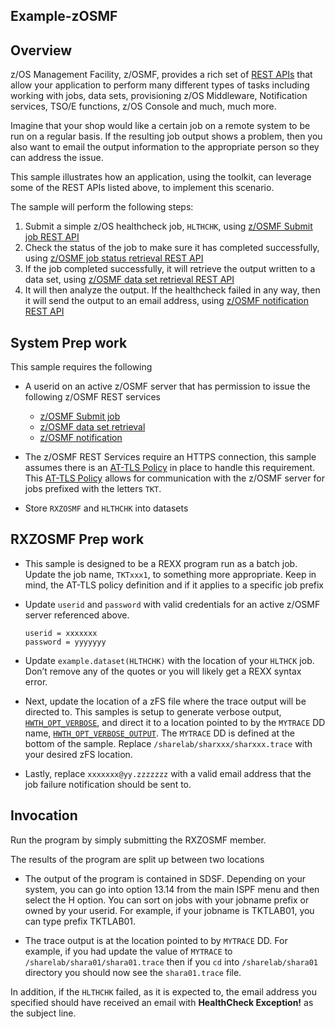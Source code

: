 ## Example-zOSMF

## Overview ##
z/OS Management Facility, z/OSMF, provides a rich set of [REST APIs](https://ibm.biz/BdYXHX) that allow your application to perform many different types of tasks including working with jobs, data sets, provisioning z/OS Middleware, Notification services, TSO/E functions, z/OS Console and much, much more.   

Imagine that your shop would like a certain job on a remote system to be run on a regular basis.  If the resulting job output shows a problem, then you also want to email the output information to the appropriate person so they can address the issue.

This sample illustrates how an application, using the toolkit, can leverage some of the REST APIs listed above, to implement this scenario.

The sample will perform the following steps:
1. Submit a simple z/OS healthcheck job, `HLTHCHK`, using [z/OSMF Submit job REST API](https://www.ibm.com/support/knowledgecenter/SSLTBW_2.3.0/com.ibm.zos.v2r3.izua700/IZUHPINFO_API_PutSubmitJob.htm)
2. Check the status of the job to make sure it has completed successfully, using [z/OSMF job status retrieval REST API](https://www.ibm.com/support/knowledgecenter/SSLTBW_2.3.0/com.ibm.zos.v2r3.izua700/IZUHPINFO_API_GetJobStatus.htm)
3. If the job completed successfully, it will retrieve the output written to a data set, using [z/OSMF data set retrieval REST API](https://www.ibm.com/support/knowledgecenter/en/SSLTBW_2.3.0/com.ibm.zos.v2r3.izua700/IZUHPINFO_API_GetReadDataSet.htm)
4. It will then analyze the output.  If the healthcheck failed in any way, then it will send the output to an email address, using [z/OSMF notification REST API](https://www.ibm.com/support/knowledgecenter/en/SSLTBW_2.3.0/com.ibm.zos.v2r3.izua700/IZUHPINFO_API_NOTIFICATIONS.htm)


## System Prep work
This sample requires the following
-  A userid on an active z/OSMF server that has permission to issue the following z/OSMF REST services
    - [z/OSMF Submit job](https://www.ibm.com/support/knowledgecenter/SSLTBW_2.3.0/com.ibm.zos.v2r3.izua700/IZUHPINFO_API_RESTJOBS.htm)
    - [z/OSMF data set retrieval](https://www.ibm.com/support/knowledgecenter/en/SSLTBW_2.3.0/com.ibm.zos.v2r3.izua700/IZUHPINFO_API_RESTFILES.htm)
    - [z/OSMF notification](https://www.ibm.com/support/knowledgecenter/en/SSLTBW_2.3.0/com.ibm.zos.v2r3.izua700/IZUHPINFO_API_NOTIFICATIONS.htm)


- The z/OSMF REST Services require an HTTPS connection, this sample assumes there is an [AT-TLS Policy](https://www.ibm.com/support/knowledgecenter/en/SSLTBW_2.3.0/com.ibm.zos.v2r3.ieac100/attlstoolkit.htm) in place to handle this requirement. This [AT-TLS Policy](ATTLSPolicy) allows for communication with the z/OSMF server for jobs prefixed with the letters `TKT`.

- Store `RXZOSMF` and `HLTHCHK` into datasets

## RXZOSMF Prep work
- This sample is designed to be a REXX program run as a batch job. Update the job name, `TKTxxx1`, to something more appropriate. Keep in mind, the AT-TLS policy definition and if it applies to a specific job prefix

- Update `userid` and `password` with valid credentials for an active z/OSMF server referenced above.
    ```
    userid = xxxxxxx
    password = yyyyyyy
    ```

- Update `example.dataset(HLTHCHK)` with the location of your `HLTHCK` job. Don’t remove any of the quotes or you will likely get a REXX syntax error.  

- Next, update the location of a zFS file where the trace output will be directed to. This samples is setup to generate verbose output, [`HWTH_OPT_VERBOSE`](https://www.ibm.com/support/knowledgecenter/en/SSLTBW_2.3.0/com.ibm.zos.v2r3.ieac100/ieac1-cwe-http-options.htm), and direct it to a location pointed to by the `MYTRACE` DD name, [`HWTH_OPT_VERBOSE_OUTPUT`](https://www.ibm.com/support/knowledgecenter/en/SSLTBW_2.3.0/com.ibm.zos.v2r3.ieac100/ieac1-cwe-http-options.htm). The `MYTRACE` DD is defined at the bottom of the sample. Replace `/sharelab/sharxxx/sharxxx.trace` with your desired zFS location.

- Lastly, replace `xxxxxxx@yy.zzzzzzz` with a valid email address that the job failure notification should be sent to.

## Invocation
Run the program by simply submitting the RXZOSMF member.

The results of the program are split up between two locations
  - The output of the program is contained in SDSF. Depending on your system, you can go into option 13.14 from the main ISPF menu and then select the H option.  You can sort on jobs with your jobname prefix or owned by your  userid.  For example, if your jobname is TKTLAB01, you can type prefix TKTLAB01.

  - The trace output is at the location pointed to by `MYTRACE` DD. For example, if you had update the value of `MYTRACE` to `/sharelab/shara01/shara01.trace` then if you `cd` into `/sharelab/shara01` directory you should now see the `shara01.trace` file.

In addition, if the `HLTHCHK` failed, as it is expected to, the email address you specified should have received an email with **HealthCheck Exception!** as the subject line.
